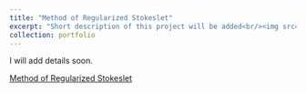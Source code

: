 ```yaml
---
title: "Method of Regularized Stokeslet"
excerpt: "Short description of this project will be added<br/><img src='/images/anim_RS001.gif'>"
collection: portfolio
---
```


I will add details soon. 

[Method of Regularized Stokeslet](https://epubs.siam.org/doi/pdf/10.1137/S106482750038146X)
